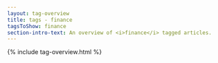 ```yaml
---
layout: tag-overview
title: tags - finance
tagsToShow: finance
section-intro-text: An overview of <i>finance</i> tagged articles.
---
```


{% include tag-overview.html %}
